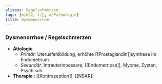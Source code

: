 ```yaml
---
aliases: Regelschmerzen
tags: [m/m22, f/🦩, a/Pathologie]
title: Dysmenorrhoe
---
```

### Dysmenorrhoe / Regelschmerzen
- **Ätiologie**
	- *Primär:* Uterusfehlbildung, erhöhte [[Prostaglandin]]synthese im Endometrium
	- *Sekundär:* Intrauterinpessare, [[Endometriose]], Myome, Zysten, Psychisch
- **Therapie**:: [[Kontrazeption]], [[NSAR]]